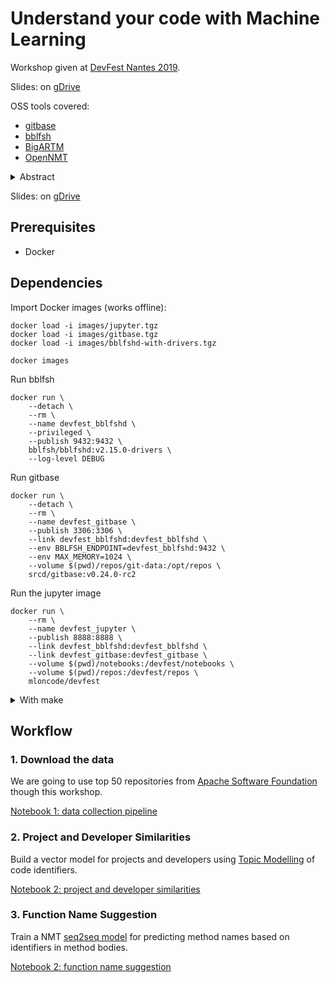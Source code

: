 # Understand your code with Machine Learning

Workshop given at [DevFest Nantes 2019](https://devfest.gdgnantes.com/sessions/understand_your_code_with_machine_learning_on_source_code/).

Slides: on [gDrive](https://docs.google.com/presentation/d/1vF0JMagmXXzn-h-OaJu6CsDt78oSQSg58YFJsBUaHxk/edit)

OSS tools covered:

- [gitbase](https://docs.sourced.tech/gitbase)
- [bblfsh](https://doc.bblf.sh)
- [BigARTM](http://bigartm.org)
- [OpenNMT](http://opennmt.net)

 <details>
<summary>Abstract</summary>

> Machine Learning on Source Code (MLonCode) is an emerging and exciting research domain which stands at the sweet spot between deep learning, natural language processing, social science, and programming.
>
> During this 2 hours workshop, we are going to show you how to extract insights from code bases—step by step—by shedding light on those crucial aspects:
>
> - What information is available in your code
> - How to extract this information
> - What can you do with this knowledge: what are the tasks solvable by MLonCode
> - Which models can be used to solve them
>
> To get our hands dirty, we will solve several example tasks, using source{d}, an open source stack to gain insights from codebases:
>
> - Suggest function names automatically
> - Cluster developers
> - Search projects by similarity
>
> Prerequisites: a laptop with Docker installed. We will provide an image to all participants.

</details>

Slides: on [gDrive](https://docs.google.com/presentation/d/1vF0JMagmXXzn-h-OaJu6CsDt78oSQSg58YFJsBUaHxk/edit#slide=id.g4f0d75b8b4_0_0)

## Prerequisites

- Docker

## Dependencies

Import Docker images (works offline):

```
docker load -i images/jupyter.tgz
docker load -i images/gitbase.tgz
docker load -i images/bblfshd-with-drivers.tgz

docker images
```

Run bblfsh

```shell
docker run \
    --detach \
    --rm \
    --name devfest_bblfshd \
    --privileged \
    --publish 9432:9432 \
    bblfsh/bblfshd:v2.15.0-drivers \
    --log-level DEBUG
```

Run gitbase

```shell
docker run \
    --detach \
    --rm \
    --name devfest_gitbase \
    --publish 3306:3306 \
    --link devfest_bblfshd:devfest_bblfshd \
    --env BBLFSH_ENDPOINT=devfest_bblfshd:9432 \
    --env MAX_MEMORY=1024 \
    --volume $(pwd)/repos/git-data:/opt/repos \
    srcd/gitbase:v0.24.0-rc2
```

Run the jupyter image

```shell
docker run \
    --rm \
    --name devfest_jupyter \
    --publish 8888:8888 \
    --link devfest_bblfshd:devfest_bblfshd \
    --link devfest_gitbase:devfest_gitbase \
    --volume $(pwd)/notebooks:/devfest/notebooks \
    --volume $(pwd)/repos:/devfest/repos \
    mloncode/devfest
```

<details>
<summary>With make</summary>

To build the workshop image and launch the 3 required containers

```shell
make build-and-run
```

To only launch the 3 required containers

```shell
make
```

</details>

## Workflow

### 1. Download the data

We are going to use top 50 repositories from [Apache Software Foundation](https://www.apache.org) though this workshop.

[Notebook 1: data collection pipeline](http://127.0.0.1:8888/notebooks/Download%20repositories.ipynb)

### 2. Project and Developer Similarities

Build a vector model for projects and developers using [Topic Modelling](https://en.wikipedia.org/wiki/Topic_model) of code identifiers.

[Notebook 2: project and developer similarities](http://127.0.0.1:8888/notebooks/Project%20and%20Developer%20Similarity.ipynb)

### 3. Function Name Suggestion

Train a NMT [seq2seq model](https://towardsdatascience.com/nlp-sequence-to-sequence-networks-part-2-seq2seq-model-encoderdecoder-model-6c22e29fd7e1) for predicting method names based on identifiers in method bodies.

[Notebook 2: function name suggestion](http://127.0.0.1:8888/notebooks/Name%20suggestion.ipynb)

